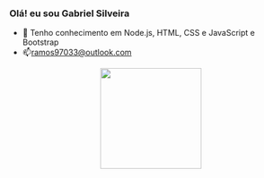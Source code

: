 ### Olá! eu sou Gabriel Silveira


- 🔭 Tenho conhecimento em Node.js, HTML, CSS e JavaScript e Bootstrap
- 📫ramos97033@outlook.com

<div align="center">
 <a href="https://github.com/Bielzera97">
  <img height="180em" src="https://github-readme-stats.vercel.app/api?username=Bielzera97&show_icons=true&theme=highcontrast&include_all_commits=true&count_private=true"/>
</div>
